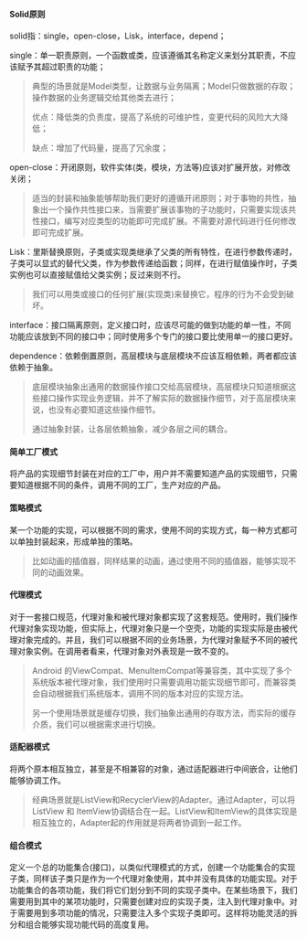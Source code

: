 #### Solid原则

solid指：single，open-close，Lisk，interface，depend；

single：单一职责原则，一个函数或类，应该遵循其名称定义来划分其职责，不应该赋予其超过职责的功能；

> 典型的场景就是Model类型，让数据与业务隔离；Model只做数据的存取；操作数据的业务逻辑交给其他类去进行；
>
> 优点：降低类的负责度，提高了系统的可维护性，变更代码的风险大大降低；
>
> 缺点：增加了代码量，提高了冗余度；

open-close：开闭原则，软件实体\(类，模块，方法等\)应该对扩展开放，对修改关闭；

> 适当的封装和抽象能够帮助我们更好的遵循开闭原则；对于事物的共性，抽象出一个操作共性接口来，当需要扩展该事物的子功能时，只需要实现该共性接口，编写对应类型的功能即可完成扩展。不需要对源代码进行任何修改即可完成扩展。

Lisk：里斯替换原则，子类或实现类继承了父类的所有特性，在进行参数传递时，子类可以显式的替代父类，作为参数传递给函数；同样，在进行赋值操作时，子类实例也可以直接赋值给父类实例；反过来则不行。

> 我们可以用类或接口的任何扩展\(实现类\)来替换它，程序的行为不会受到破坏。

interface：接口隔离原则，定义接口时，应该尽可能的做到功能的单一性，不同功能应该放到不同的接口中；同时使用多个专门的接口要比使用单一的接口更好。

dependence：依赖倒置原则，高层模块与底层模块不应该互相依赖，两者都应该依赖于抽象。

> 底层模块抽象出通用的数据操作接口交给高层模块，高层模块只知道根据这些接口操作实现业务逻辑，并不了解实际的数据操作细节，对于高层模块来说，也没有必要知道这些操作细节。
>
> 通过抽象封装，让各层依赖抽象，减少各层之间的耦合。

#### 简单工厂模式

将产品的实现细节封装在对应的工厂中，用户并不需要知道产品的实现细节，只需要知道根据不同的条件，调用不同的工厂，生产对应的产品。

#### 策略模式

某一个功能的实现，可以根据不同的需求，使用不同的实现方式，每一种方式都可以单独封装起来，形成单独的策略。

> 比如动画的插值器，同样结果的动画，通过使用不同的插值器，能够实现不同的动画效果。

#### 代理模式

对于一套接口规范，代理对象和被代理对象都实现了这套规范。使用时，我们操作代理对象实现功能，但实际上，代理对象只是一个空壳，功能的实现实际是由被代理对象完成的。并且，我们可以根据不同的业务场景，为代理对象赋予不同的被代理对象实例。在调用者看来，代理对象对外表现是一致不变的。

> Android 的ViewCompat、MenuItemCompat等兼容类，其中实现了多个系统版本被代理对象，我们使用时只需要调用功能实现细节即可，而兼容类会自动根据我们系统版本，调用不同的版本对应的实现方法。
>
> 另一个使用场景就是缓存切换，我们抽象出通用的存取方法，而实际的缓存介质，我们可以根据需求进行切换。

#### 适配器模式

将两个原本相互独立，甚至是不相兼容的对象，通过适配器进行中间嵌合，让他们能够协调工作。

> 经典场景就是ListView和RecyclerView的Adapter。通过Adapter，可以将ListView 和 ItemView协调结合在一起。ListView和ItemView的具体实现是相互独立的，Adapter起的作用就是将两者协调到一起工作。

#### 组合模式

定义一个总的功能集合\(接口\)，以类似代理模式的方式，创建一个功能集合的实现子类，同样该子类只是作为一个代理对象使用，其中并没有具体的功能实现。对于功能集合的各项功能，我们将它们划分到不同的实现子类中。在某些场景下，我们需要用到其中的某项功能时，只需要创建对应的实现子类，注入到代理对象中。对于需要用到多项功能的情况，只需要注入多个实现子类即可。这样将功能灵活的拆分和组合能够实现功能代码的高度复用。

